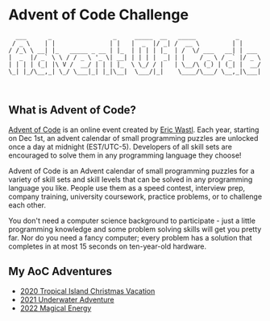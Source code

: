 # Advent of Code Challenge

```
  ___      _                 _     _____  __   _____           _      
 / _ \    | |               | |   |  _  |/ _| /  __ \         | |     
/ /_\ \ __| |_   _____ _ __ | |_  | | | | |_  | /  \/ ___   __| | ___ 
|  _  |/ _` \ \ / / _ \ '_ \| __| | | | |  _| | |    / _ \ / _` |/ _ \
| | | | (_| |\ V /  __/ | | | |_  \ \_/ / |   | \__/\ (_) | (_| |  __/
\_| |_/\__,_| \_/ \___|_| |_|\__|  \___/|_|    \____/\___/ \__,_|\___|
                                                                      
                                                                      
```
## What is Advent of Code?
[Advent of Code](http://adventofcode.com) is an online event created by [Eric Wastl](https://twitter.com/ericwastl). Each year, starting on Dec 1st, an advent calendar of small programming puzzles are unlocked once a day at midnight (EST/UTC-5). Developers of all skill sets are encouraged to solve them in any programming language they choose!

Advent of Code is an Advent calendar of small programming puzzles for a variety of skill sets and skill levels that can be solved in any programming language you like. People use them as a speed contest, interview prep, company training, university coursework, practice problems, or to challenge each other.

You don't need a computer science background to participate - just a little programming knowledge and some problem solving skills will get you pretty far. Nor do you need a fancy computer; every problem has a solution that completes in at most 15 seconds on ten-year-old hardware.

## My AoC Adventures 

- [2020 Tropical Island Christmas Vacation](https://github.com/trashvin/AdventOfCode/tree/main/2020)
- [2021 Underwater Adventure](https://github.com/trashvin/AdventOfCode/tree/main/2021)
- [2022 Magical Energy](https://github.com/trashvin/AdventOfCode/tree/main/2022)

